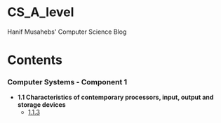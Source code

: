 # CS_A_level
Hanif Musahebs' Computer Science Blog
# Contents 
### Computer Systems - Component 1
* **1.1 Characteristics of contemporary processors, input, output and storage devices**
  * [1.1.3](https://github.com/Hanif-Musaheb/CS_A_level/blob/main/content/Computer%20Systems%20-%20Component%201/1.1/1.1.3%20Input,%20Output%20and%20Storage.md)

